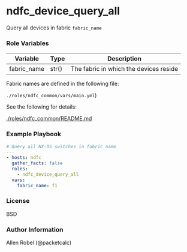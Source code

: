 # ndfc_device_query_all

Query all devices in fabric ``fabric_name``

### Role Variables

Variable        | Type  | Description
----------------|-------|----------------------------------------
fabric_name     | str() | The fabric in which the devices reside

Fabric names are defined in the following file:

``./roles/ndfc_common/vars/main.yml``)

See the following for details:

[./roles/ndfc_common/README.md](https://github.com/allenrobel/ndfc-roles/tree/master/roles/ndfc_common/README.md)


### Example Playbook

```yaml
# Query all NX-OS switches in fabric_name
---
- hosts: ndfc
  gather_facts: false
  roles:
    - ndfc_device_query_all
  vars:
    fabric_name: f1
```

### License

BSD

### Author Information

Allen Robel (@packetcalc)
